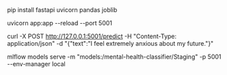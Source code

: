 pip install fastapi uvicorn pandas joblib

uvicorn app:app --reload --port 5001

curl -X POST http://127.0.0.1:5001/predict -H "Content-Type: application/json" -d "{\"text\":\"I feel extremely anxious about my future.\"}"

mlflow models serve -m "models:/mental-health-classifier/Staging" -p 5001 --env-manager local
